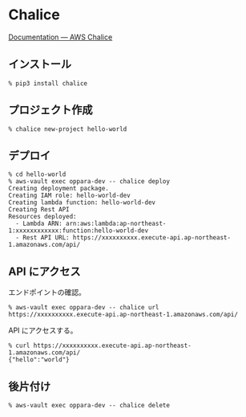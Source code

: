 # Chalice

[Documentation — AWS Chalice](https://aws.github.io/chalice/index.html)

## インストール

```
% pip3 install chalice
```

## プロジェクト作成

```
% chalice new-project hello-world 
```

## デプロイ


```
% cd hello-world
% aws-vault exec oppara-dev -- chalice deploy
Creating deployment package.
Creating IAM role: hello-world-dev
Creating lambda function: hello-world-dev
Creating Rest API
Resources deployed:
  - Lambda ARN: arn:aws:lambda:ap-northeast-1:xxxxxxxxxxxx:function:hello-world-dev
  - Rest API URL: https://xxxxxxxxxx.execute-api.ap-northeast-1.amazonaws.com/api/
```

## API にアクセス

エンドポイントの確認。

```
% aws-vault exec oppara-dev -- chalice url
https://xxxxxxxxxx.execute-api.ap-northeast-1.amazonaws.com/api/
```
API にアクセスする。
```
% curl https://xxxxxxxxxx.execute-api.ap-northeast-1.amazonaws.com/api/
{"hello":"world"}
```

## 後片付け

```
% aws-vault exec oppara-dev -- chalice delete
```
